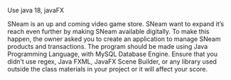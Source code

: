 Use java 18, javaFX

SNeam is an up and coming video game store. SNeam want to expand it’s reach even further by making SNeam available digitally. To make this happen, the owner asked you to create an application to manage SNeam products and transactions. The program should be made using Java Programming Language, with MySQL Database Engine. Ensure that you didn’t use regex, Java FXML, JavaFX Scene Builder, or any library used outside the class materials in your project or it will affect your score.

